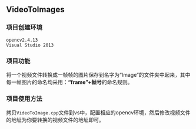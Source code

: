 ## VideoToImages
### 项目创建环境
`opencv2.4.13`  
`Visual Studio 2013`
### 项目功能
将一个视频文件转换成一帧帧的图片保存到名字为“Image”的文件夹中起来，其中每一帧图片的命名均采用：**“frame”+帧号**的命名规则。
### 项目使用方法
拷贝`VideoToImage.cpp`文件到vs中，配置相应的opencv环境，然后修改视频文件的地址为你要转换的视频文件的地址即可。
